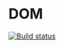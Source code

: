 # DOM
[![Build status](https://ci.appveyor.com/api/projects/status/wsnikp7afueqm24q?svg=true)](https://ci.appveyor.com/project/tashakibanova/dom)
